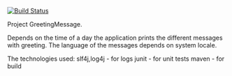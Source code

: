 [![Build Status](https://travis-ci.org/refatova/test-task.svg?branch=master)](https://travis-ci.org/refatova/test-task)

Project GreetingMessage.

Depends on the time of a day the application prints the different messages with greeting.
The language of the messages depends on system locale.

The technologies used:
slf4j,log4j - for logs
junit - for unit tests
maven - for build




